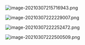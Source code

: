 
![image-20210307215716943.png](WEBRESOURCE6685937ce560c8bdd406c0e05de7ec68.png)

![image-20210307222229007.png](WEBRESOURCEe1fcd134e1358eb33dd802308baab61d.png)

![image-20210307222252472.png](WEBRESOURCEd895050fa21e5ca54766c00c2f523f7f.png)

![image-20210307222500509.png](WEBRESOURCEe1850bd233e9b9f9379fb885f99b2fc5.png)
